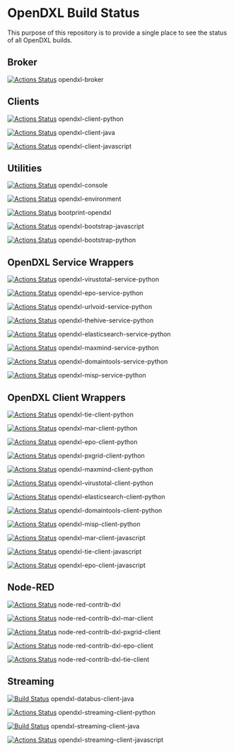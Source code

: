 # OpenDXL Build Status

This purpose of this repository is to provide a single place to see the status of all OpenDXL builds.


## Broker

[![Actions Status](https://github.com/opendxl/opendxl-broker/workflows/Build/badge.svg)](https://github.com/opendxl/opendxl-broker/actions) opendxl-broker


## Clients

[![Actions Status](https://github.com/opendxl/opendxl-client-python/workflows/Build/badge.svg)](https://github.com/opendxl/opendxl-client-python/actions) opendxl-client-python 

[![Actions Status](https://github.com/opendxl/opendxl-client-java/workflows/Build/badge.svg)](https://github.com/opendxl/opendxl-client-java/actions) opendxl-client-java

[![Actions Status](https://github.com/opendxl/opendxl-client-javascript/workflows/Build/badge.svg)](https://github.com/opendxl/opendxl-client-javascript/actions) opendxl-client-javascript


## Utilities

[![Actions Status](https://github.com/opendxl/opendxl-console/workflows/Build/badge.svg)](https://github.com/opendxl/opendxl-console/actions) opendxl-console

[![Actions Status](https://github.com/opendxl/opendxl-environment/workflows/Build/badge.svg)](https://github.com/opendxl/opendxl-environment/actions) opendxl-environment

[![Actions Status](https://github.com/opendxl/bootprint-opendxl/workflows/Build/badge.svg)](https://github.com/opendxl/bootprint-opendxl/actions) bootprint-opendxl

[![Actions Status](https://github.com/opendxl/opendxl-bootstrap-javascript/workflows/Build/badge.svg)](https://github.com/opendxl/opendxl-bootstrap-javascript/actions) opendxl-bootstrap-javascript

[![Actions Status](https://github.com/opendxl/opendxl-bootstrap-python/workflows/Build/badge.svg)](https://github.com/opendxl/opendxl-bootstrap-python/actions) opendxl-bootstrap-python


## OpenDXL Service Wrappers

[![Actions Status](https://github.com/opendxl/opendxl-virustotal-service-python/workflows/Build/badge.svg)](https://github.com/opendxl/opendxl-virustotal-service-python/actions) opendxl-virustotal-service-python

[![Actions Status](https://github.com/opendxl/opendxl-epo-service-python/workflows/Build/badge.svg)](https://github.com/opendxl/opendxl-epo-service-python/actions) opendxl-epo-service-python

[![Actions Status](https://github.com/opendxl/opendxl-urlvoid-service-python/workflows/Build/badge.svg)](https://github.com/opendxl/opendxl-urlvoid-service-python/actions) opendxl-urlvoid-service-python

[![Actions Status](https://github.com/opendxl/opendxl-thehive-service-python/workflows/Build/badge.svg)](https://github.com/opendxl/opendxl-thehive-service-python/actions) opendxl-thehive-service-python

[![Actions Status](https://github.com/opendxl/opendxl-elasticsearch-service-python/workflows/Build/badge.svg)](https://github.com/opendxl/opendxl-elasticsearch-service-python/actions) opendxl-elasticsearch-service-python

[![Actions Status](https://github.com/opendxl/opendxl-maxmind-service-python/workflows/Build/badge.svg)](https://github.com/opendxl/opendxl-maxmind-service-python/actions) opendxl-maxmind-service-python

[![Actions Status](https://github.com/opendxl/opendxl-domaintools-service-python/workflows/Build/badge.svg)](https://github.com/opendxl/opendxl-domaintools-service-python/actions) opendxl-domaintools-service-python

[![Actions Status](https://github.com/opendxl/opendxl-misp-service-python/workflows/Build/badge.svg)](https://github.com/opendxl/opendxl-misp-service-python/actions) opendxl-misp-service-python


## OpenDXL Client Wrappers

[![Actions Status](https://github.com/opendxl/opendxl-tie-client-python/workflows/Build/badge.svg)](https://github.com/opendxl/opendxl-tie-client-python/actions) opendxl-tie-client-python

[![Actions Status](https://github.com/opendxl/opendxl-mar-client-python/workflows/Build/badge.svg)](https://github.com/opendxl/opendxl-mar-client-python/actions) opendxl-mar-client-python

[![Actions Status](https://github.com/opendxl/opendxl-epo-client-python/workflows/Build/badge.svg)](https://github.com/opendxl/opendxl-epo-client-python/actions) opendxl-epo-client-python

[![Actions Status](https://github.com/opendxl/opendxl-pxgrid-client-python/workflows/Build/badge.svg)](https://github.com/opendxl/opendxl-pxgrid-client-python/actions) opendxl-pxgrid-client-python

[![Actions Status](https://github.com/opendxl/opendxl-maxmind-client-python/workflows/Build/badge.svg)](https://github.com/opendxl/opendxl-maxmind-client-python/actions) opendxl-maxmind-client-python

[![Actions Status](https://github.com/opendxl/opendxl-virustotal-client-python/workflows/Build/badge.svg)](https://github.com/opendxl/opendxl-virustotal-client-python/actions) opendxl-virustotal-client-python

[![Actions Status](https://github.com/opendxl/opendxl-elasticsearch-client-python/workflows/Build/badge.svg)](https://github.com/opendxl/opendxl-elasticsearch-client-python/actions) opendxl-elasticsearch-client-python

[![Actions Status](https://github.com/opendxl/opendxl-domaintools-client-python/workflows/Build/badge.svg)](https://github.com/opendxl/opendxl-domaintools-client-python/actions) opendxl-domaintools-client-python

[![Actions Status](https://github.com/opendxl/opendxl-misp-client-python/workflows/Build/badge.svg)](https://github.com/opendxl/opendxl-misp-client-python/actions) opendxl-misp-client-python

[![Actions Status](https://github.com/opendxl/opendxl-mar-client-javascript/workflows/Build/badge.svg)](https://github.com/opendxl/opendxl-mar-client-javascript/actions) opendxl-mar-client-javascript

[![Actions Status](https://github.com/opendxl/opendxl-tie-client-javascript/workflows/Build/badge.svg)](https://github.com/opendxl/opendxl-tie-client-javascript/actions) opendxl-tie-client-javascript

[![Actions Status](https://github.com/opendxl/opendxl-epo-client-javascript/workflows/Build/badge.svg)](https://github.com/opendxl/opendxl-epo-client-javascript/actions) opendxl-epo-client-javascript


## Node-RED

[![Actions Status](https://github.com/opendxl/node-red-contrib-dxl/workflows/Build/badge.svg)](https://github.com/opendxl/node-red-contrib-dxl/actions) node-red-contrib-dxl

[![Actions Status](https://github.com/opendxl/node-red-contrib-dxl-mar-client/workflows/Build/badge.svg)](https://github.com/opendxl/node-red-contrib-dxl-mar-client/actions) node-red-contrib-dxl-mar-client

[![Actions Status](https://github.com/opendxl/node-red-contrib-dxl-pxgrid-client/workflows/Build/badge.svg)](https://github.com/opendxl/node-red-contrib-dxl-pxgrid-client/actions) node-red-contrib-dxl-pxgrid-client

[![Actions Status](https://github.com/opendxl/node-red-contrib-dxl-epo-client/workflows/Build/badge.svg)](https://github.com/opendxl/node-red-contrib-dxl-epo-client/actions) node-red-contrib-dxl-epo-client

[![Actions Status](https://github.com/opendxl/node-red-contrib-dxl-tie-client/workflows/Build/badge.svg)](https://github.com/opendxl/node-red-contrib-dxl-tie-client/actions) node-red-contrib-dxl-tie-client


## Streaming

[![Build Status](https://github.com/opendxl/opendxl-databus-client-java/workflows/build/badge.svg?branch=master)](https://github.com/opendxl/opendxl-databus-client-java/actions) opendxl-databus-client-java

[![Actions Status](https://github.com/opendxl/opendxl-streaming-client-python/workflows/Build/badge.svg)](https://github.com/opendxl/opendxl-streaming-client-python/actions) opendxl-streaming-client-python

[![Build Status](https://github.com/opendxl/opendxl-streaming-client-java/workflows/build/badge.svg?branch=master)](https://github.com/opendxl/opendxl-streaming-client-java/actions) opendxl-streaming-client-java

[![Actions Status](https://github.com/opendxl/opendxl-streaming-client-javascript/workflows/Build/badge.svg)](https://github.com/opendxl/opendxl-streaming-client-javascript/actions) opendxl-streaming-client-javascript
